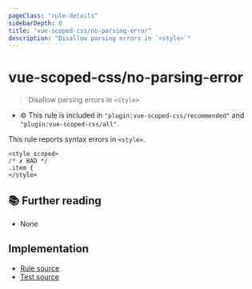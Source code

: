 ```yaml
---
pageClass: "rule-details"
sidebarDepth: 0
title: "vue-scoped-css/no-parsing-error"
description: "Disallow parsing errors in `<style>`"
---
```

# vue-scoped-css/no-parsing-error

> Disallow parsing errors in `<style>`

- :gear: This rule is included in `"plugin:vue-scoped-css/recommended"` and `"plugin:vue-scoped-css/all"`.

This rule reports syntax errors in `<style>`. 

<eslint-code-block :rules="{'vue-scoped-css/no-parsing-error': ['error']}">

```vue
<style scoped>
/* ✗ BAD */
.item {
</style>
```

</eslint-code-block>

## :books: Further reading

- None

## Implementation

- [Rule source](https://github.com/future-architect/eslint-plugin-vue-scoped-css/blob/master/lib/rules/no-parsing-error.ts)
- [Test source](https://github.com/future-architect/eslint-plugin-vue-scoped-css/blob/master/tests/lib/rules/no-parsing-error.js)
